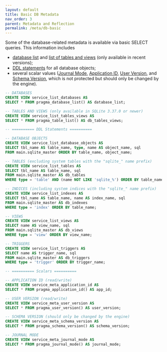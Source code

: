 ```yaml
---
layout: default
title: Basic DB Metadata
nav_order: 3
parent: Metadata and Reflection
permalink: /meta/db-basic
---
```


Some of the database-related metadata is available via basic SELECT queries. This information includes 

 - [database list][] and [list of tables and views][table-view list] (only available in recent versions);
 - [DDL statements][] for all database objects;
 - several scalar values ([Journal Mode][], [Application ID][], [User Version][], and [Schema Version][], which is not protected but should only be changed by the engine).

~~~sql
-- DATABASES
CREATE VIEW service_list_databases AS
SELECT * FROM pragma_database_list() AS database_list;

-- TABLES AND VIEWS (only available in SQLite 3.37.0 or newer)
CREATE VIEW service_list_tables_views AS
SELECT * FROM pragma_table_list() AS db_tables_views;

-- ========== DDL Statements ==========

-- DATABASE OBJECTS
CREATE VIEW service_list_database_objects AS
SELECT tbl_name AS table_name, type, name AS object_name, sql
FROM main.sqlite_master ORDER BY table_name, object_name;

-- TABLES (excluding system tables with the "sqlite_" name prefix)
CREATE VIEW service_list_tables AS
SELECT tbl_name AS table_name, sql
FROM main.sqlite_master AS db_tables
WHERE type = 'table' AND (name NOT LIKE 'sqlite_%') ORDER BY table_name;

-- INDICES (including system indices with the "sqlite_" name prefix)
CREATE VIEW service_list_indexes AS
SELECT tbl_name AS table_name, name AS index_name, sql
FROM main.sqlite_master AS db_indexes
WHERE type = 'index' ORDER BY table_name;

-- VIEWS
CREATE VIEW service_list_views AS
SELECT name AS view_name, sql
FROM main.sqlite_master AS db_views
WHERE type = 'view' ORDER BY view_name;

-- TRIGGERS
CREATE VIEW service_list_triggers AS
SELECT name AS trigger_name, sql
FROM main.sqlite_master AS db_triggers
WHERE type = 'trigger' ORDER BY trigger_name;

-- ========== Scalars ==========

-- APPLICATION ID (read/write)
CREATE VIEW service_meta_application_id AS
SELECT * FROM pragma_application_id() AS app_id;

-- USER VERSION (read/write)
CREATE VIEW service_meta_user_version AS
SELECT * FROM pragma_user_version() AS user_version;

-- SCHEMA VERSION (should only be changed by the engine)
CREATE VIEW service_meta_schema_version AS
SELECT * FROM pragma_schema_version() AS schema_version;

-- JOURNAL MODE
CREATE VIEW service_meta_journal_mode AS
SELECT * FROM pragma_journal_mode() AS journal_mode;
~~~


<!-- References -->

[Application ID]: https://sqlite.org/pragma.html#pragma_application_id
[User Version]: https://sqlite.org/pragma.html#pragma_user_version
[Schema Version]: https://sqlite.org/pragma.html#pragma_schema_version
[Journal Mode]: https://sqlite.org/pragma.html#pragma_journal_mode
[database list]: https://sqlite.org/pragma.html#pragma_database_list
[table-view list]: https://sqlite.org/pragma.html#pragma_table_list
[DDL statements]: https://sqlite.org/schematab.html
